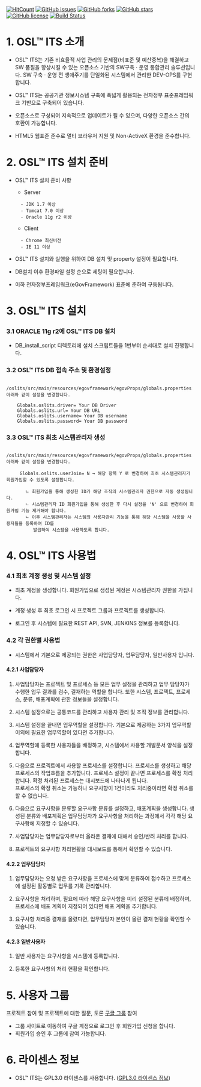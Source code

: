 
[![HitCount](http://hits.dwyl.io/jht3820/jht3820/oslits.svg)](http://hits.dwyl.io/jht3820/jht3820/oslits)
[![GitHub issues](https://img.shields.io/github/issues/jht3820/oslits)](https://github.com/jht3820/oslits/issues)
[![GitHub forks](https://img.shields.io/github/forks/jht3820/oslits)](https://github.com/jht3820/oslits/network)
[![GitHub stars](https://img.shields.io/github/stars/jht3820/oslits)](https://github.com/jht3820/oslits/stargazers)
[![GitHub license](https://img.shields.io/github/license/jht3820/oslits)](https://github.com/jht3820/oslits/blob/master/LICENSE)
[![Build Status](https://travis-ci.org/jht3820/oslits.svg?branch=master)](https://travis-ci.org/jht3820/oslits)

# 1. OSL™ ITS 소개

- OSL™ ITS는 기존 비효율적 사업 관리의 문제점(비표준 및 예산중복)을 해결하고 SW 품질을 향상시킬 수 있는 오픈소스 기반의 
SW구축 · 운영 통합관리 솔루션입니다. SW 구축 · 운영 전 생애주기를 단일화된 시스템에서 관리한 DEV-OPS를 구현합니다.


- OSL™ ITS는 공공기관 정보시스템 구축에 폭넓게 활용되는 전자정부 표준프레임워크 기반으로 구축되어 있습니다.


- 오픈소스로 구성되어 지속적으로 업데이트가 될 수 있으며, 다양한 오픈소스 간의 호환이 가능합니다.


- HTML5 웹표준 준수로 멀티 브라우저 지원 및 Non-ActiveX 환경을 준수합니다.

# 2. OSL™ ITS 설치 준비

- OSL™ ITS 설치 준비 사항
 
   - Server
   ```
     - JDK 1.7 이상
     - Tomcat 7.0 이상
     - Oracle 11g r2 이상
   ```
   - Client 
   ```
     - Chrome 최신버전
     - IE 11 이상
   ```
 - OSL™ ITS 설치와 실행을 위하여 DB 설치 및 property 설정이 필요합니다.
 
 - DB설치 이후 환경파일 설정 순으로 세팅이 필요합니다.
 
 - 이하 전자정부프레임워크(eGovFramework) 표준에 준하여 구동됩니다.
 
# 3. OSL™ ITS 설치

### 3.1 ORACLE 11g r2에 OSL™ ITS DB 설치
 
 - DB_install_script 디렉토리에 설치 스크립트들을 1번부터 순서대로 설치 진행합니다.
  
### 3.2 OSL™ ITS DB 접속 주소 및 환경설정
  ```
      /oslits/src/main/resources/egovframework/egovProps/globals.properties 아래와 같이 설정을 변경합니다.
      
      Globals.oslits.driver= Your DB Driver
      Globals.oslits.url= Your DB URL
      Globals.oslits.username= Your DB username
      Globals.oslits.password= Your DB password
   ```   
### 3.3 OSL™ ITS 최초 시스템관리자 생성
 ```
      /oslits/src/main/resources/egovframework/egovProps/globals.properties 아래와 같이 설정을 변경합니다.
      
      Globals.oslits.userJoin= N → 해당 항목 Y 로 변경하여 최초 시스템관리자가 회원가입할 수 있도록 설정합니다.
      
        ㄴ 회원가입을 통해 생성한 ID가 해당 조직의 시스템관리자 권한으로 자동 생성됨니다.
        ㄴ 시스템관리자 ID 회원가입을 통해 생성한 후 다시 설정을 'N' 으로 변경하여 회원가입 기능 제거해야 합니다.
        ㄴ 이후 시스템관리자는 시스템의 사용자관리 기능을 통해 해당 시스템을 사용할 사용자들을 등록하여 ID를 
           발급하여 시스템을 사용하도록 합니다. 
 ```
# 4. OSL™ ITS 사용법


### 4.1 최초 계정 생성 및 시스템 설정

- 최초 계정을 생성합니다. 회원가입으로 생성된 계정은 시스템관리자 권한을 가집니다. 
   
   
- 계정 생성 후 최초 로그인 시 프로젝트 그룹과 프로젝트를 생성합니다.


- 로그인 후 시스템에 필요한 REST API, SVN, JENKINS 정보를 등록합니다.


### 4.2 각 권한별 사용법


- 시스템에서 기본으로 제공되는 권한은 사업담당자, 업무담당자, 일반사용자 입니다.


#### 4.2.1 사업담당자


1. 사업담당자는 프로젝트 및 프로세스 등 모든 업무 설정을 관리하고 업무 담당자가 수행한 업무 결과를 검수, 결재하는 역할을 합니다.
   또한 시스템, 프로젝트, 프로세스, 분류, 배포계획에 관한 정보들을 설정합니다.
   
   
2. 시스템 설정으로는 공통코드를 관리하고 사용자 관리 및 조직 정보를 관리합니다.


3. 시스템 설정을 끝내면 업무역할을 설정합니다. 기본으로 제공하는 3가지 업무역할 이외에 필요한 업무역할이 있다면 추가합니다.


4. 업무역할에 등록한 사용자들을 배정하고, 시스템에서 사용할 개발문서 양식을 설정합니다.


5. 다음으로 프로젝트에서 사용할 프로세스를 설정합니다. 프로세스를 생성하고 해당 프로세스의 작업흐름을 추가합니다. 프로세스 설정이 끝나면 프로세스를
   확정 처리합니다. 확정 처리된 프로세스는 대시보드에 나타나게 됩니다.  
   프로세스의 확정 취소는 가능하나 요구사항이 1건이라도 처리중이라면 확정 취소를 할 수 없습니다.
   

6. 다음으로 요구사항을 분류할 요구사항 분류를 설정하고, 배포계획을 생성합니다. 생성된 분류와 배포계획은 업무담당자가 요구사항을 처리하는 과정에서
   각각 해당 요구사항에 지정할 수 있습니다.


7. 사업담당자는 업무담당자로부터 올라온 결재에 대해서 승인/반려 처리를 합니다.


8. 프로젝트의 요구사항 처리현황을 대시보드를 통해서 확인할 수 있습니다.

   
#### 4.2.2 업무담당자   


1. 업무담당자는 요청 받은 요구사항을 프로세스에 맞게 분류하여 접수하고 프로세스에 설정된 활동별로 업무를 기록 관리합니다.


2. 요구사항을 처리하며, 필요에 따라 해당 요구사항을 미리 설정된 분류에 배정하며, 프로세스에 배포 계획이 지정되어 있다면 배포 계획을 추가합니다.


3. 요구사항 처리중 결재를 올렸다면, 업무담당자 본인이 올린 결재 현황을 확인할 수 있습니다.


#### 4.2.3 일반사용자


1. 일반 사용자는 요구사항을 시스템에 등록합니다.


2. 등록한 요구사항의 처리 현황을 확인합니다.


# 5. 사용자 그룹

프로젝트 참여 및 프로젝트에 대한 질문, 토론 [구글 그룹](https://groups.google.com/forum/#!forum/opensoftlab-github-group) 참여

 - 그룹 사이트로 이동하여 구글 계정으로 로그인 후 회원가입 신청을 합니다.
 - 회원가입 승인 후 그룹에 참여 가능합니다.


# 6. 라이센스 정보


- OSL™ ITS는 GPL3.0 라이센스를 사용합니다. ([GPL3.0 라이센스 정보](https://www.olis.or.kr/license/Detailselect.do?lId=1072))
